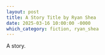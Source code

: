 ```yaml
---
layout: post
title: A Story Title by Ryan Shea
date: 2025-03-16 10:00:00 -0000
which_category: fiction, ryan_shea
---
```


A story.
